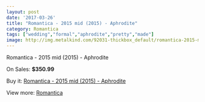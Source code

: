 ```yaml
---
layout: post
date: '2017-03-26'
title: "Romantica - 2015 mid (2015) - Aphrodite"
category: Romantica
tags: ["wedding","formal","aphrodite","pretty","made"]
image: http://img.metalkind.com/92031-thickbox_default/romantica-2015-mid-2015-aphrodite.jpg
---
```

Romantica - 2015 mid (2015) - Aphrodite

On Sales: **$350.99**
<a href="https://www.metalkind.com/en/romantica/21869-romantica-2015-mid-2015-aphrodite.html"><amp-img layout="responsive" width="600" height="600" src="//img.metalkind.com/92031-thickbox_default/romantica-2015-mid-2015-aphrodite.jpg" alt="Romantica - 2015 mid (2015) - Aphrodite 0" /></a>
<a href="https://www.metalkind.com/en/romantica/21869-romantica-2015-mid-2015-aphrodite.html"><amp-img layout="responsive" width="600" height="600" src="//img.metalkind.com/92033-thickbox_default/romantica-2015-mid-2015-aphrodite.jpg" alt="Romantica - 2015 mid (2015) - Aphrodite 1" /></a>

Buy it: [Romantica - 2015 mid (2015) - Aphrodite](https://www.metalkind.com/en/romantica/21869-romantica-2015-mid-2015-aphrodite.html "Romantica - 2015 mid (2015) - Aphrodite")

View more: [Romantica](https://www.metalkind.com/en/109-romantica "Romantica")